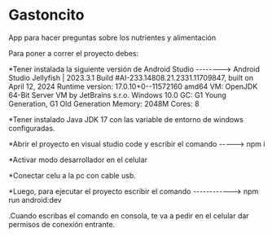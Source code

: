# Gastoncito
App para hacer preguntas sobre los nutrientes y alimentación

Para poner a correr el proyecto debes:

*Tener instalada la siguiente versión de Android Studio -------->
Android Studio Jellyfish | 2023.3.1
Build #AI-233.14808.21.2331.11709847, built on April 12, 2024
Runtime version: 17.0.10+0--11572160 amd64
VM: OpenJDK 64-Bit Server VM by JetBrains s.r.o.
Windows 10.0
GC: G1 Young Generation, G1 Old Generation
Memory: 2048M
Cores: 8 

*Tener instalado Java JDK 17 con las variable de entorno de windows configuradas.

*Abrir el proyecto en visual studio code y escribir el comando ----->
npm i

*Activar modo desarrollador en el celular

*Conectar celu a la pc con cable usb.

*Luego, para ejecutar el proyecto escribir el comando ------------>
npm run android:dev

.Cuando escribas el comando en consola, te va a pedir en el celular dar permisos de conexión entrante.


